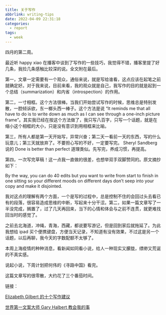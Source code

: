 ```yaml
---
title: 关于写作
abbrlink: writing-tips
date: 2022-04-09 22:31:18
categories:
  - report
tags:
  - week
---
```


四月的第二周。

最近听 happy xiao 在播客中谈到了写作的一些技巧，我觉得不错，播客里提了好几条，我捡几条感触比较深的说。全文附在最后。

第一，文章一定需要有一个观众，通俗来说，就是写给谁看，这点应该在起笔之前就确定好。对于我来说，目前来看，我的观众就是自己，我写作的目的就是起到一个总结（summarization）和内省（introspection）的作用。

第二，一寸相框。这个方法很棒。当我们开始尝试写作的时候，思维总是特别发散，一腔倾诉欲，东一榔头西一棒子。这个方法是说 “It reminds me that all have to do is to write down as much as I can see through a one-inch picture frame”。其实我已经在按这个方法做了，我只写八百字，只写一个话题，就是在缩小这个相框的大小，只是没有意识到用相框来比喻。

第三，所有人都是第一天开始写，异常兴奋；第二天一看前一天的东西，写的什么玩意儿；第三天就放弃了。不要担心写的不好，一定要写完。 Sheryl Sandberg 说的 Done is better than perfect 道理类似。先写完，养成习惯，再提高。

第四，一次写完草稿！这一点我一直做的很差，也想举双手双脚赞同的。原文摘抄如下：

By the way, you can do 40 edits but you want to write from start to finish in one sitting so your different moods on different days don’t seep into your copy and make it disjointed.


我对这点的理解有两个方面，一个是写的过程中，总是控制不住的会回过头去看已有的段落，很容易造成思维的中断，写起来十分干涩。第二，如果一篇文章写了一半没完成，搁置了，过了几天再回来，当下的心情和体会与之前不连贯，就更难找回当时的感觉了。

之前去北海道，冲绳，青海，西藏，都说要写游记，但是回到家后就拖延了。为此我想给 ipad 买个便携键盘，方便当天记录，不知道有没有效果，不过这是另一个话题，以后再聊，我今天的字数配额不太够了。

本周上海疫情的种种消息，看新闻如同看小说，给人一种现实又朦胧，缥缈又荒诞的不真实感。

说起小说，下周计划把何伟的《寻路中国》看完。

这篇文章写的很零散，大约花了三个番茄时间。

链接：

[Elizabeth Gilbert 的十个写作建议](https://happyxiao.com/happy-podcast-059/)

[世界第一文案大师 Gary Halbert 教会我的事](https://happyxiao.com/happy-podcast-061/)
